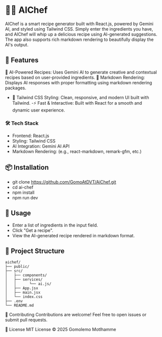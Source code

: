 # 🧑‍🍳 AIChef
AIChef is a smart recipe generator built with React.js, powered by Gemini AI, and styled using Tailwind CSS. Simply enter the ingredients you have, and AIChef will whip up a delicious recipe using AI-generated suggestions. The app also supports rich markdown rendering to beautifully display the AI's output.

## 🚀 Features
🧠 AI-Powered Recipes: Uses Gemini AI to generate creative and contextual recipes based on user-provided ingredients.
📝 Markdown Rendering: Displays AI responses with proper formatting using markdown rendering packages.
- 🎨 Tailwind CSS Styling: Clean, responsive, and modern UI built with Tailwind.
-⚡ Fast & Interactive: Built with React for a smooth and dynamic user experience.

### 🛠️ Tech Stack
- Frontend: React.js
- Styling: Tailwind CSS
- AI Integration: Gemini AI API
- Markdown Rendering: (e.g., react-markdown, remark-gfm, etc.)

## 📦 Installation
- git clone https://github.com/GomoAtDVT/AiChef.git
- cd ai-chef
- npm install
- npm run dev

## 🧪 Usage
- Enter a list of ingredients in the input field.
- Click "Get a recipe".
- View the AI-generated recipe rendered in markdown format.

## 📁 Project Structure
```
aichef/
├── public/ 
├── src/
│   ├── components/
│   ├── services/
│   │      └── ai.js/
│   ├── App.jsx
│   ├── main.jsx
│   └── index.css
├── .env
└── README.md
```
🤝 Contributing
Contributions are welcome! Feel free to open issues or submit pull requests.

📄 License
MIT License © 2025 Gomolemo Motlhamme
